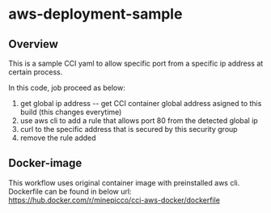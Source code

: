 # aws-deployment-sample

## Overview

This is a sample CCI yaml to allow specific port from a specific ip address at certain process.

In this code, job proceed as below:
1. get global ip address -- get CCI container global address asigned to this build (this changes everytime)
1. use aws cli to add a rule that allows port 80 from the detected global ip
1. curl to the specific address that is secured by this security group
1. remove the rule added

## Docker-image

This workflow uses original container image with preinstalled aws cli. </br>
Dockerfile can be found in below url:</br>
https://hub.docker.com/r/minepicco/cci-aws-docker/dockerfile
